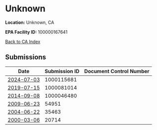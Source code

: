 # Unknown

**Location:** Unknown, CA

**EPA Facility ID:** 100000167641

[Back to CA Index](../../index.md)

## Submissions

| Date | Submission ID | Document Control Number |
|------|--------------|-------------------------|
| [2024-07-03](submissions/1000115681.md) | 1000115681 |  |
| [2019-07-15](submissions/1000081014.md) | 1000081014 |  |
| [2014-09-08](submissions/1000046480.md) | 1000046480 |  |
| [2009-06-23](submissions/54951.md) | 54951 |  |
| [2004-06-22](submissions/35463.md) | 35463 |  |
| [2000-03-06](submissions/20714.md) | 20714 |  |
